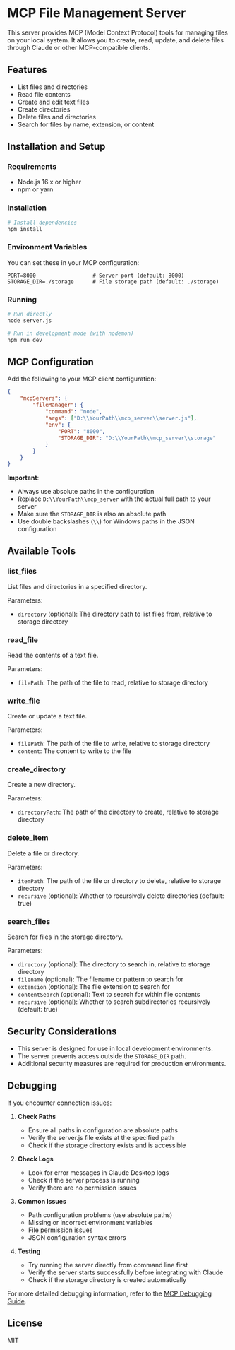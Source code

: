 # MCP File Management Server

This server provides MCP (Model Context Protocol) tools for managing files on your local system. It allows you to create, read, update, and delete files through Claude or other MCP-compatible clients.

## Features

- List files and directories
- Read file contents
- Create and edit text files
- Create directories
- Delete files and directories
- Search for files by name, extension, or content

## Installation and Setup

### Requirements

- Node.js 16.x or higher
- npm or yarn

### Installation

```bash
# Install dependencies
npm install
```

### Environment Variables

You can set these in your MCP configuration:

```
PORT=8000                  # Server port (default: 8000)
STORAGE_DIR=./storage      # File storage path (default: ./storage)
```

### Running

```bash
# Run directly
node server.js

# Run in development mode (with nodemon)
npm run dev
```

## MCP Configuration

Add the following to your MCP client configuration:

```json
{
    "mcpServers": {
        "fileManager": {
            "command": "node",
            "args": ["D:\\YourPath\\mcp_server\\server.js"],
            "env": {
                "PORT": "8000",
                "STORAGE_DIR": "D:\\YourPath\\mcp_server\\storage"
            }
        }
    }
}
```

**Important**: 
- Always use absolute paths in the configuration
- Replace `D:\\YourPath\\mcp_server` with the actual full path to your server
- Make sure the `STORAGE_DIR` is also an absolute path
- Use double backslashes (`\\`) for Windows paths in the JSON configuration

## Available Tools

### list_files

List files and directories in a specified directory.

Parameters:
- `directory` (optional): The directory path to list files from, relative to storage directory

### read_file

Read the contents of a text file.

Parameters:
- `filePath`: The path of the file to read, relative to storage directory

### write_file

Create or update a text file.

Parameters:
- `filePath`: The path of the file to write, relative to storage directory
- `content`: The content to write to the file

### create_directory

Create a new directory.

Parameters:
- `directoryPath`: The path of the directory to create, relative to storage directory

### delete_item

Delete a file or directory.

Parameters:
- `itemPath`: The path of the file or directory to delete, relative to storage directory
- `recursive` (optional): Whether to recursively delete directories (default: true)

### search_files

Search for files in the storage directory.

Parameters:
- `directory` (optional): The directory to search in, relative to storage directory
- `filename` (optional): The filename or pattern to search for
- `extension` (optional): The file extension to search for
- `contentSearch` (optional): Text to search for within file contents
- `recursive` (optional): Whether to search subdirectories recursively (default: true)

## Security Considerations

- This server is designed for use in local development environments.
- The server prevents access outside the `STORAGE_DIR` path.
- Additional security measures are required for production environments.

## Debugging

If you encounter connection issues:

1. **Check Paths**
   - Ensure all paths in configuration are absolute paths
   - Verify the server.js file exists at the specified path
   - Check if the storage directory exists and is accessible

2. **Check Logs**
   - Look for error messages in Claude Desktop logs
   - Check if the server process is running
   - Verify there are no permission issues

3. **Common Issues**
   - Path configuration problems (use absolute paths)
   - Missing or incorrect environment variables
   - File permission issues
   - JSON configuration syntax errors

4. **Testing**
   - Try running the server directly from command line first
   - Verify the server starts successfully before integrating with Claude
   - Check if the storage directory is created automatically

For more detailed debugging information, refer to the [MCP Debugging Guide](https://modelcontextprotocol.io/docs/tools/debugging).

## License

MIT